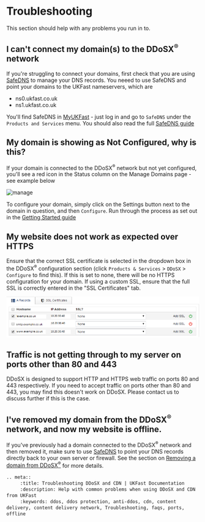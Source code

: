 # Troubleshooting

This section should help with any problems you run in to.

## I can't connect my domain(s) to the DDoSX<sup>®</sup> network

If you're struggling to connect your domains, first check that you are using [SafeDNS](/Domains/safedns/index.html) to manage your DNS records.  You neeed to use SafeDNS and point your domains to the UKFast nameservers, which are
- ns0.ukfast.co.uk
- ns1.ukfast.co.uk

You'll find SafeDNS in [MyUKFast](https://my.ukfast.co.uk) - just log in and go to `SafeDNS` under the `Products and Services` menu.  You should also read the full [SafeDNS guide](/Domains/safedns/index.html)

## My domain is showing as Not Configured, why is this?

If your domain is connected to the DDoSX<sup>®</sup> network but not yet configured, you'll see a red icon in the Status column on the Manage Domains page - see example below

![manage](files/manage.PNG)

To configure your domain, simply click on the Settings button next to the domain in question, and then `Configure`.  Run through the process as set out in the [Getting Started guide](/security/ddos/gettingstarted.html)

## My website does not work as expected over HTTPS

Ensure that the correct SSL certificate is selected in the dropdown box in the DDoSX<sup>®</sup> configuration section (click `Products & Services` > `DDoSX` > `Configure` to find this).  If this is set to none, there will be no HTTPS configuration for your domain. If using a custom SSL, ensure that the full SSL is correctly entered in the "SSL Certificates" tab.

![config_clipped](files/config_clipped.png)

## Traffic is not getting through to my server on ports other than 80 and 443

DDoSX is designed to support HTTP and HTTPS web traffic on ports 80 and 443 respectively. If you need to accept traffic on ports other than 80 and 443, you may find this doesn't work on DDoSX.  Please contact us to discuss further if this is the case.

## I've removed my domain from the DDoSX<sup>®</sup> network, and now my website is offline.

If you've previously had a domain connected to the DDoSX<sup>®</sup> network and then removed it, make sure to use [SafeDNS](/Domains/safedns/index.html) to point your DNS records directly back to your own server or firewall.  See the section on [Removing a domain from DDoSX<sup>®</sup>](/security/ddos/remove.html) for more details.

```eval_rst
.. meta::
     :title: Troubleshooting DDoSX and CDN | UKFast Documentation
     :description: Help with common problems when using DDoSX and CDN from UKFast
     :keywords: ddos, ddos protection, anti-ddos, cdn, content delivery, content delivery network, Troubleshooting, faqs, ports, offline
```
